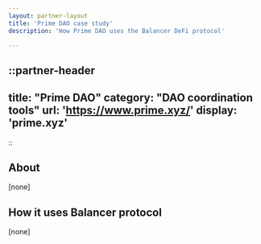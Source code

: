 ```yaml
---
layout: partner-layout
title: 'Prime DAO case study'
description: 'How Prime DAO uses the Balancer DeFi protocol'

---
```


::partner-header
---
title: "Prime DAO"
category: "DAO coordination tools"
url: 'https://www.prime.xyz/'
display: 'prime.xyz'
---
::

## About

[none]

## How it uses Balancer protocol

[none]

